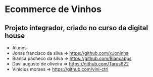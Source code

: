 # Ecommerce de Vinhos
## Projeto integrador, criado no curso da digital house
- Alunos
- Jonas francisco da silva => https://github.com/xJoninha
- Bianca pacheco da silva => https://github.com/Biancabps
- Davi augusto de oliveira => https://github.com/Tarus622
- Vinicius moraes => https://github.com/vini-ctrl
